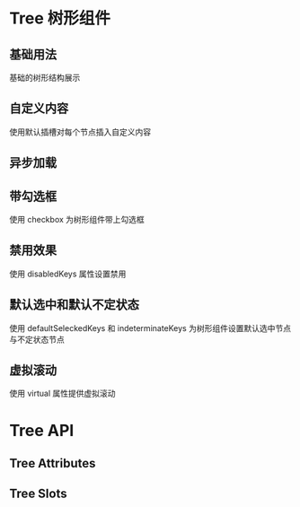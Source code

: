 <script setup>
import Basic from '../examples/tree/Basic.vue'
import Custom from '../examples/tree/Custom.vue'
import Async from '../examples/tree/Async.vue'
import Checkbox from '../examples/tree/Checkbox.vue'
import Disabled from '../examples/tree/Disabled.vue'
import Default from '../examples/tree/Default.vue'
import Virtual from '../examples/tree/Virtual.vue'
import Attributes from '../examples/tree/Attributes.vue'
import Slots from '../examples/tree/Slots.vue'

</script>

# Tree 树形组件

## 基础用法
基础的树形结构展示
<Basic/>

## 自定义内容
使用默认插槽对每个节点插入自定义内容
<Custom/>

## 异步加载
<Async/>

## 带勾选框
使用 checkbox 为树形组件带上勾选框
<Checkbox/>

## 禁用效果
使用 disabledKeys 属性设置禁用
<Disabled/>

## 默认选中和默认不定状态
使用 defaultSeleckedKeys 和 indeterminateKeys 为树形组件设置默认选中节点与不定状态节点
<Default/>

## 虚拟滚动
使用 virtual 属性提供虚拟滚动
<Virtual/>

# Tree API
## Tree Attributes
<Attributes/>

## Tree Slots
<Slots/>

<style module>
</style>
